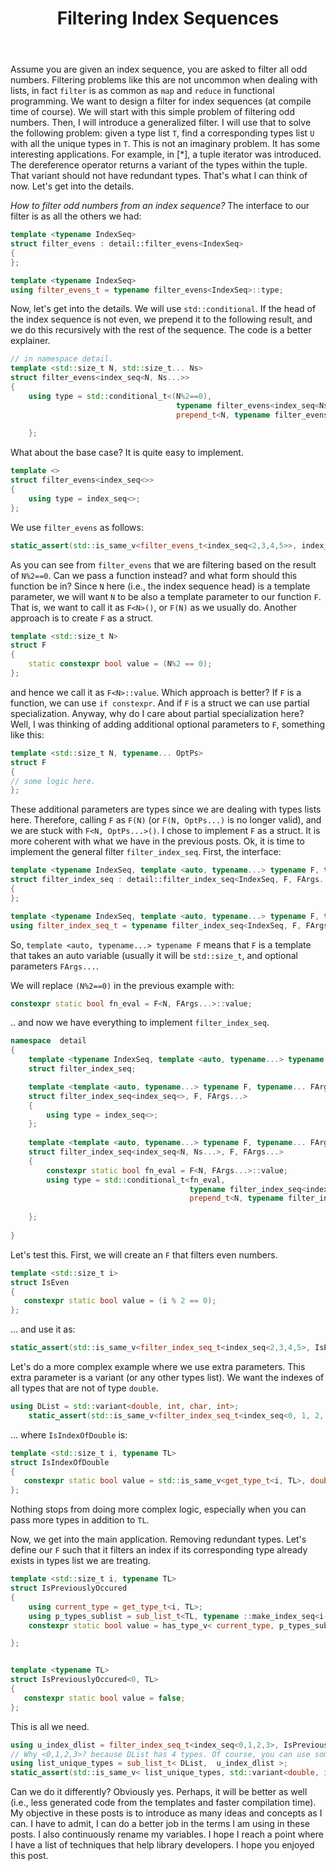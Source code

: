 ﻿---
layout: post
title: "Filtering Index Sequences"
categories: C++
keywords: programming; C++
---

Assume you are given an index sequence, you are asked to filter all odd numbers.  Filtering problems like this are not uncommon when dealing with lists, in fact ``filter`` is as common as ``map`` and ``reduce`` in functional programming.  We want to design a filter for index sequences (at compile time of course).  We will start with this simple problem of filtering odd numbers. Then, I will introduce a generalized filter. I will use that to solve the following problem: given a type list ``T``, find a corresponding types list ``U`` with all the unique types in ``T``.  This is not an imaginary problem. It has some interesting applications. For example, in [*], a tuple iterator was introduced. The dereference operator returns a variant of the types within the tuple. That variant should not have redundant types. That's what I can think of now. Let's get into the details. 


*How to filter odd numbers from an index sequence?* The interface to our filter is as all the others we had:

```cpp
template <typename IndexSeq> 
struct filter_evens : detail::filter_evens<IndexSeq>
{
};

template <typename IndexSeq> 
using filter_evens_t = typename filter_evens<IndexSeq>::type; 
```

Now, let's get into the details. We will use ``std::conditional``. If the head of the index sequence is not even, we prepend it to the following result, and we do this recursively with the rest of the sequence. The code is a better explainer. 

```cpp
// in namespace detail.
template <std::size_t N, std::size_t... Ns> 
struct filter_evens<index_seq<N, Ns...>>
{       
	using type = std::conditional_t<(N%2==0),  
                                     typename filter_evens<index_seq<Ns...>>::type,
                                     prepend_t<N, typename filter_evens<index_seq<Ns...>>::type>  >;
                                        
    }; 
```

What about the base case? It is quite easy to implement. 

```cpp
template <> 
struct filter_evens<index_seq<>>
{
	using type = index_seq<>;
}; 
```

We use ``filter_evens`` as follows: 

```cpp
static_assert(std::is_same_v<filter_evens_t<index_seq<2,3,4,5>>, index_seq<3,5>>); 
```

As you can see from ``filter_evens`` that we are filtering based on the result of ``N%2==0``. Can we pass a function instead? and what form should this function be in?  Since ``N`` here (i.e., the index sequence head) is a template parameter, we will want ``N`` to be also a template parameter to our function ``F``. That is, we want to call it as ``F<N>()``, or ``F(N)`` as we usually do.  Another approach is to create ``F`` as a struct. 

```cpp
template <std::size_t N>
struct F 
{
	static constexpr bool value = (N%2 == 0); 
};
```
and hence we call it as ``F<N>::value``.  Which approach is better? If ``F`` is a function, we can use ``if constexpr``. And if ``F`` is a struct we can use partial specialization. Anyway, why do I care about partial specialization here? Well, I was thinking of adding additional optional parameters to  ``F``, something like this:

```cpp
template <std::size_t N, typename... OptPs>
struct F
{
// some logic here. 
};
``` 

These additional parameters are types since we are dealing with types lists here. Therefore, calling ``F`` as ``F(N)`` (or ``F(N, OptPs...)`` is no longer valid), and we are stuck with ``F<N, OptPs...>()``. I chose to implement ``F`` as a struct. It is more coherent with what we have in the previous posts.  Ok, it is time to implement the general filter ``filter_index_seq``.  First, the interface: 

```cpp
template <typename IndexSeq, template <auto, typename...> typename F, typename... FArgs> 
struct filter_index_seq : detail::filter_index_seq<IndexSeq, F, FArgs...>
{
};

template <typename IndexSeq, template <auto, typename...> typename F, typename... FArgs> 
using filter_index_seq_t = typename filter_index_seq<IndexSeq, F, FArgs...>::type;
``` 

So, ``template <auto, typename...> typename F`` means that ``F`` is a template that takes an auto variable (usually it will be ``std::size_t``, and optional parameters ``FArgs...``.   

We will replace ``(N%2==0)`` in the previous example with: 

```cpp
constexpr static bool fn_eval = F<N, FArgs...>::value;
```

.. and now we have everything to implement ``filter_index_seq``. 

```cpp
namespace  detail 
{
    template <typename IndexSeq, template <auto, typename...> typename F, typename... FArgs>
    struct filter_index_seq;     

    template <template <auto, typename...> typename F, typename... FArgs> 
    struct filter_index_seq<index_seq<>, F, FArgs...>
    {
        using type = index_seq<>;
    }; 
    
    template <template <auto, typename...> typename F, typename... FArgs, auto N, auto... Ns> 
    struct filter_index_seq<index_seq<N, Ns...>, F, FArgs...>
    {
        constexpr static bool fn_eval = F<N, FArgs...>::value; 
        using type = std::conditional_t<fn_eval,  
                                        typename filter_index_seq<index_seq<Ns...>, F, FArgs...>::type,
                                        prepend_t<N, typename filter_index_seq<index_seq<Ns...>, F, FArgs...>::type>>;
                                        
    }; 
    
}
```


Let's test this.  First, we will create an ``F`` that filters even numbers. 

```cpp
template <std::size_t i> 
struct IsEven
{
   constexpr static bool value = (i % 2 == 0);  
}; 
```

... and use it as: 

```cpp
static_assert(std::is_same_v<filter_index_seq_t<index_seq<2,3,4,5>, IsEven>, index_seq<3,5>>); 
```

Let's do a more complex example where we use extra parameters. This extra parameter is a variant (or any other types list). We want the indexes of all types that are not of type ``double``.

```cpp
using DList = std::variant<double, int, char, int>; 
    static_assert(std::is_same_v<filter_index_seq_t<index_seq<0, 1, 2, 3>, IsIndexOfDouble, DList>, index_seq<1,2,3>>); 
```
... where ``IsIndexOfDouble`` is: 
```cpp
template <std::size_t i, typename TL> 
struct IsIndexOfDouble
{
   constexpr static bool value = std::is_same_v<get_type_t<i, TL>, double>;  
}; 
```



Nothing stops from doing more complex logic, especially when you can pass more types in addition to ``TL``.


Now, we get into the main application. Removing redundant types. Let's define our ``F`` such that it filters an index if its corresponding type already exists in types list we are treating. 

```cpp
template <std::size_t i, typename TL> 
struct IsPreviouslyOccured
{
    using current_type = get_type_t<i, TL>; 
    using p_types_sublist = sub_list_t<TL, typename ::make_index_seq<i-1>::type>; 
    constexpr static bool value = has_type_v< current_type, p_types_sublist>;

}; 


template <typename TL> 
struct IsPreviouslyOccured<0, TL> 
{
   constexpr static bool value = false;  
};
```

This is all we need. 

```cpp
using u_index_dlist = filter_index_seq_t<index_seq<0,1,2,3>, IsPreviouslyOccured, DList>; 
// Why <0,1,2,3>? because DList has 4 types. Of course, you can use something prettier than that.  
using list_unique_types = sub_list_t< DList,  u_index_dlist >;
static_assert(std::is_same_v< list_unique_types, std::variant<double, int, char>>);
```

Can we do it differently? Obviously yes. Perhaps, it will be better as well (i.e., less generated code from the templates and faster compilation time). My objective in these posts is to introduce as many ideas and concepts as I can.  I have to admit, I can do a better job in the terms I am using in these posts. I also continuously rename my variables. I hope I reach a point where I have a list of techniques that help library developers.  I hope you enjoyed this post. 